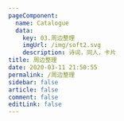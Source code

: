 ```yaml
---
pageComponent: 
  name: Catalogue
  data: 
    key: 03.周边整理
    imgUrl: /img/soft2.svg
    description: 诗词，同人，卡片
title: 周边整理
date: 2020-03-11 21:50:55
permalink: /周边整理
sidebar: false
article: false
comment: false
editLink: false
---
```

